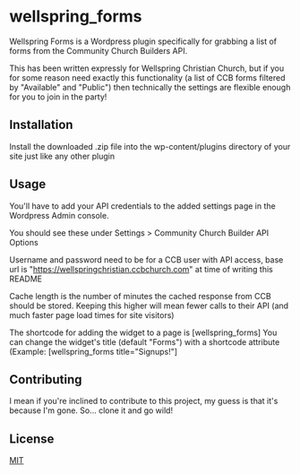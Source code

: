# wellspring_forms

Wellspring Forms is a Wordpress plugin specifically for grabbing a list of forms from the Community Church Builders API.

This has been written expressly for Wellspring Christian Church, but if you for some reason need exactly this functionality (a list of CCB forms filtered by "Available" and "Public") then technically the settings are flexible enough for you to join in the party!

## Installation

Install the downloaded .zip file into the wp-content/plugins directory of your site just like any other plugin

## Usage

You'll have to add your API credentials to the added settings page in the Wordpress Admin console.

You should see these under Settings > Community Church Builder API Options

Username and password need to be for a CCB user with API access, base url is "https://wellspringchristian.ccbchurch.com" at time of writing this README

Cache length is the number of minutes the cached response from CCB should be stored.  Keeping this higher will mean fewer calls to their API (and much faster page load times for site visitors)

The shortcode for adding the widget to a page is [wellspring_forms]
You can change the widget's title (default "Forms") with a shortcode attribute (Example: [wellspring_forms title="Signups!"]

## Contributing
I mean if you're inclined to contribute to this project, my guess is that it's because I'm gone.  So... clone it and go wild!

## License
[MIT](https://choosealicense.com/licenses/mit/)
